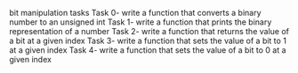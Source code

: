 bit manipulation tasks
Task 0- write a function that converts a binary number to an unsigned int
Task 1- write a function that prints the binary representation of a number
Task 2- write a function that returns the value of a bit at a given index
Task 3- write a function that sets the value of a bit to 1 at a given index
Task 4- write a function that sets the value of a bit to 0 at a given index

